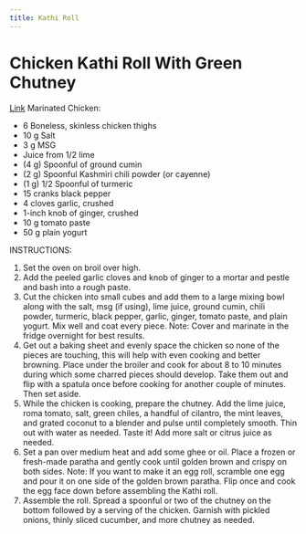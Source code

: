 ```yaml
---
title: Kathi Roll
---
```


# Chicken Kathi Roll With Green Chutney
[Link](https://www.ethanchlebowski.com/cooking-techniques-recipes/chicken-kathi-rolls)
Marinated Chicken:
- 6 Boneless, skinless chicken thighs
- 10 g Salt
- 3 g MSG
- Juice from 1/2 lime
- (4 g) Spoonful of ground cumin
- (2 g) Spoonful Kashmiri chili powder (or cayenne)
- (1 g) 1/2 Spoonful of turmeric
- 15 cranks black pepper
- 4 cloves garlic, crushed
- 1-inch knob of ginger, crushed
- 10 g tomato paste
- 50 g plain yogurt

INSTRUCTIONS:

1) Set the oven on broil over high.
2) Add the peeled garlic cloves and knob of ginger to a mortar and pestle and bash into a rough paste.
3) Cut the chicken into small cubes and add them to a large mixing bowl along with the salt, msg (if using), lime juice, ground cumin, chili powder, turmeric, black pepper, garlic, ginger, tomato paste, and plain yogurt. Mix well and coat every piece. Note: Cover and marinate in the fridge overnight for best results.
4) Get out a baking sheet and evenly space the chicken so none of the pieces are touching, this will help with even cooking and better browning. Place under the broiler and cook for about 8 to 10 minutes during which some charred pieces should develop. Take them out and flip with a spatula once before cooking for another couple of minutes. Then set aside.
5) While the chicken is cooking, prepare the chutney. Add the lime juice, roma tomato, salt, green chiles, a handful of cilantro, the mint leaves, and grated coconut to a blender and pulse until completely smooth. Thin out with water as needed. Taste it! Add more salt or citrus juice as needed.
6) Set a pan over medium heat and add some ghee or oil. Place a frozen or fresh-made paratha and gently cook until golden brown and crispy on both sides. Note: If you want to make it an egg roll, scramble one egg and pour it on one side of the golden brown paratha. Flip once and cook the egg face down before assembling the Kathi roll.
7) Assemble the roll. Spread a spoonful or two of the chutney on the bottom followed by a serving of the chicken. Garnish with pickled onions, thinly sliced cucumber, and more chutney as needed.
